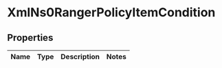 
# XmlNs0RangerPolicyItemCondition

## Properties
Name | Type | Description | Notes
------------ | ------------- | ------------- | -------------



